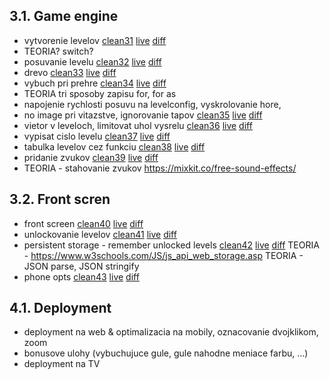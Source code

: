## 3.1. Game engine

  - vytvorenie levelov [clean31](clean31/index.html) [live](https://rawgit.valky.eu/gabonator/Education/master/2022/Programming2/clean31/index.html) [diff](https://github.com/gabonator/Education/blob/master/2022/Programming2/diff.md#diff-31-vs-30)
  - TEORIA? switch?
  - posuvanie levelu [clean32](clean32/index.html) [live](https://rawgit.valky.eu/gabonator/Education/master/2022/Programming2/clean32/index.html) [diff](https://github.com/gabonator/Education/blob/master/2022/Programming2/diff.md#diff-32-vs-31)
  - drevo [clean33](clean33/index.html) [live](https://rawgit.valky.eu/gabonator/Education/master/2022/Programming2/clean33/index.html) [diff](https://github.com/gabonator/Education/blob/master/2022/Programming2/diff.md#diff-33-vs-32)
  - vybuch pri prehre [clean34](clean34/index.html) [live](https://rawgit.valky.eu/gabonator/Education/master/2022/Programming2/clean34/index.html) [diff](https://github.com/gabonator/Education/blob/master/2022/Programming2/diff.md#diff-34-vs-33)
  - TEORIA tri sposoby zapisu for, for as
  - napojenie rychlosti posuvu na levelconfig, vyskrolovanie hore, 
  - no image pri vitazstve, ignorovanie tapov [clean35](clean35/index.html) [live](https://rawgit.valky.eu/gabonator/Education/master/2022/Programming2/clean35/index.html) [diff](https://github.com/gabonator/Education/blob/master/2022/Programming2/diff.md#diff-35-vs-34)
  - vietor v leveloch, limitovat uhol vysrelu [clean36](clean36/index.html) [live](https://rawgit.valky.eu/gabonator/Education/master/2022/Programming2/clean31/index.html) [diff](https://github.com/gabonator/Education/blob/master/2022/Programming2/diff.md#diff-36-vs-35)
  - vypisat cislo levelu [clean37](clean37/index.html) [live](https://rawgit.valky.eu/gabonator/Education/master/2022/Programming2/clean37/index.html) [diff](https://github.com/gabonator/Education/blob/master/2022/Programming2/diff.md#diff-37-vs-36)
  - tabulka levelov cez funkciu [clean38](clean38/index.html) [live](https://rawgit.valky.eu/gabonator/Education/master/2022/Programming2/clean38/index.html) [diff](https://github.com/gabonator/Education/blob/master/2022/Programming2/diff.md#diff-38-vs-37)
  - pridanie zvukov [clean39](clean31/index.html) [live](https://rawgit.valky.eu/gabonator/Education/master/2022/Programming2/clean39/index.html) [diff](https://github.com/gabonator/Education/blob/master/2022/Programming2/diff.md#diff-39-vs-38)
  - TEORIA - stahovanie zvukov https://mixkit.co/free-sound-effects/

## 3.2. Front scren

  - front screen [clean40](clean40/index.html) [live](https://rawgit.valky.eu/gabonator/Education/master/2022/Programming2/clean31/index.html) [diff](https://github.com/gabonator/Education/blob/master/2022/Programming2/diff.md#diff-40-vs-39)
  - unlockovanie levelov [clean41](clean41/index.html) [live](https://rawgit.valky.eu/gabonator/Education/master/2022/Programming2/clean31/index.html) [diff](https://github.com/gabonator/Education/blob/master/2022/Programming2/diff.md#diff-41-vs-40)
  - persistent storage - remember unlocked levels [clean42](clean31/index.html) [live](https://rawgit.valky.eu/gabonator/Education/master/2022/Programming2/clean42/index.html) [diff](https://github.com/gabonator/Education/blob/master/2022/Programming2/diff.md#diff-42-vs-41)
  TEORIA - https://www.w3schools.com/JS/js_api_web_storage.asp
  TEORIA - JSON parse, JSON stringify
  - phone opts [clean43](clean43/index.html) [live](https://rawgit.valky.eu/gabonator/Education/master/2022/Programming2/clean31/index.html) [diff](https://github.com/gabonator/Education/blob/master/2022/Programming2/diff.md#diff-43-vs-42)


## 4.1. Deployment
  - deployment na web & optimalizacia na mobily, oznacovanie dvojklikom, zoom
  - bonusove ulohy (vybuchujuce gule, gule nahodne meniace farbu, ...)
  - deployment na TV